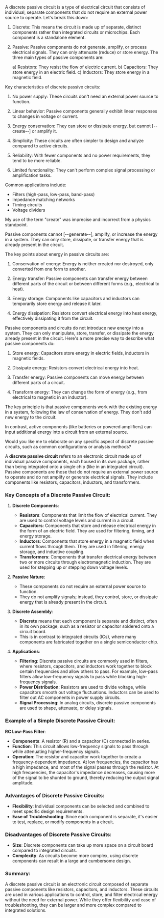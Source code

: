 A discrete passive circuit is a type of electrical circuit that consists of individual, separate components that do not require an external power source to operate. Let's break this down:

1. Discrete:
   This means the circuit is made up of separate, distinct components rather than integrated circuits or microchips. Each component is a standalone element.

2. Passive:
   Passive components do not generate, amplify, or process electrical signals. They can only attenuate (reduce) or store energy. The three main types of passive components are:

   a) Resistors: They resist the flow of electric current.
   b) Capacitors: They store energy in an electric field.
   c) Inductors: They store energy in a magnetic field.

Key characteristics of discrete passive circuits:

1. No power supply: These circuits don't need an external power source to function.

2. Linear behavior: Passive components generally exhibit linear responses to changes in voltage or current.

3. Energy conservation: They can store or dissipate energy, but cannot [--create--] or amplify it.

4. Simplicity: These circuits are often simpler to design and analyze compared to active circuits.

5. Reliability: With fewer components and no power requirements, they tend to be more reliable.

6. Limited functionality: They can't perform complex signal processing or amplification tasks.

Common applications include:
- Filters (high-pass, low-pass, band-pass)
- Impedance matching networks
- Timing circuits
- Voltage dividers

My use of the term "create" was imprecise and incorrect from a physics standpoint.

Passive components cannot [--generate--], amplify, or increase the energy in a system. They can only store, dissipate, or transfer energy that is already present in the circuit.

The key points about energy in passive circuits are:

1. Conservation of energy: Energy is neither created nor destroyed, only converted from one form to another.

2. Energy transfer: Passive components can transfer energy between different parts of the circuit or between different forms (e.g., electrical to heat).

3. Energy storage: Components like capacitors and inductors can temporarily store energy and release it later.

4. Energy dissipation: Resistors convert electrical energy into heat energy, effectively dissipating it from the circuit.


Passive components and circuits do not introduce new energy into a system. They can only manipulate, store, transfer, or dissipate the energy already present in the circuit. Here's a more precise way to describe what passive components do:

1. Store energy: Capacitors store energy in electric fields, inductors in magnetic fields.

2. Dissipate energy: Resistors convert electrical energy into heat.

3. Transfer energy: Passive components can move energy between different parts of a circuit.

4. Transform energy: They can change the form of energy (e.g., from electrical to magnetic in an inductor).

The key principle is that passive components work with the existing energy in a system, following the law of conservation of energy. They don't add new energy to the circuit.

In contrast, active components (like batteries or powered amplifiers) can input additional energy into a circuit from an external source.

Would you like me to elaborate on any specific aspect of discrete passive circuits, such as common configurations or analysis methods?

A **discrete passive circuit** refers to an electronic circuit made up of individual passive components, each housed in its own package, rather than being integrated onto a single chip (like in an integrated circuit). Passive components are those that do not require an external power source to operate and do not amplify or generate electrical signals. They include components like resistors, capacitors, inductors, and transformers.

### Key Concepts of a Discrete Passive Circuit:

1. **Discrete Components**:
   - **Resistors**: Components that limit the flow of electrical current. They are used to control voltage levels and current in a circuit.
   - **Capacitors**: Components that store and release electrical energy in the form of an electric field. They are used for filtering, timing, and energy storage.
   - **Inductors**: Components that store energy in a magnetic field when current flows through them. They are used in filtering, energy storage, and inductive coupling.
   - **Transformers**: Components that transfer electrical energy between two or more circuits through electromagnetic induction. They are used for stepping up or stepping down voltage levels.

2. **Passive Nature**:
   - These components do not require an external power source to function.
   - They do not amplify signals; instead, they control, store, or dissipate energy that is already present in the circuit.

3. **Discrete Assembly**:
   - **Discrete** means that each component is separate and distinct, often in its own package, such as a resistor or capacitor soldered onto a circuit board.
   - This is in contrast to integrated circuits (ICs), where many components are fabricated together on a single semiconductor chip.

4. **Applications**:
   - **Filtering**: Discrete passive circuits are commonly used in filters, where resistors, capacitors, and inductors work together to block certain frequencies and allow others to pass. For example, low-pass filters allow low-frequency signals to pass while blocking high-frequency signals.
   - **Power Distribution**: Resistors are used to divide voltage, while capacitors smooth out voltage fluctuations. Inductors can be used to filter out AC components in power supply circuits.
   - **Signal Processing**: In analog circuits, discrete passive components are used to shape, attenuate, or delay signals.

### Example of a Simple Discrete Passive Circuit:

**RC Low-Pass Filter**:
- **Components**: A resistor (R) and a capacitor (C) connected in series.
- **Function**: This circuit allows low-frequency signals to pass through while attenuating higher-frequency signals.
- **Operation**: The resistor and capacitor work together to create a frequency-dependent impedance. At low frequencies, the capacitor has a high impedance, and most of the signal passes through the resistor. At high frequencies, the capacitor's impedance decreases, causing more of the signal to be shunted to ground, thereby reducing the output signal amplitude.

### Advantages of Discrete Passive Circuits:
- **Flexibility**: Individual components can be selected and combined to meet specific design requirements.
- **Ease of Troubleshooting**: Since each component is separate, it's easier to test, replace, or modify components in a circuit.

### Disadvantages of Discrete Passive Circuits:
- **Size**: Discrete components can take up more space on a circuit board compared to integrated circuits.
- **Complexity**: As circuits become more complex, using discrete components can result in a large and cumbersome design.

### Summary:
A discrete passive circuit is an electronic circuit composed of separate passive components like resistors, capacitors, and inductors. These circuits are used in various applications to control, store, and filter electrical energy without the need for external power. While they offer flexibility and ease of troubleshooting, they can be larger and more complex compared to integrated solutions.

